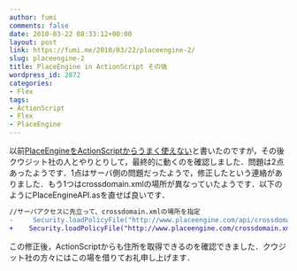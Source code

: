 ```yaml
---
author: fumi
comments: false
date: 2010-03-22 08:33:12+00:00
layout: post
link: https://fumi.me/2010/03/22/placeengine-2/
slug: placeengine-2
title: PlaceEngine in ActionScript その後
wordpress_id: 2872
categories:
- Flex
tags:
- ActionScript
- Flex
- PlaceEngine
---
```


以前[PlaceEngineをActionScriptからうまく使えない](http://fumi.me/2010/01/11/placeengine/)と書いたのですが，その後クウジット社の人とやりとりして，最終的に動くのを確認しました．問題は2点あったようです．1点はサーバ側の問題だったようで，修正したという連絡がありました．もう1つはcrossdomain.xmlの場所が異なっていたようです．以下のようにPlaceEngineAPI.asを直せば良いです．

```patch
//サーバアクセスに先立って、crossdomain.xmlの場所を指定
-     Security.loadPolicyFile("http://www.placeengine.com/api/crossdomain.xml");
+    Security.loadPolicyFile("http://www.placeengine.com/crossdomain.xml");
```

この修正後，ActionScriptからも住所を取得できるのを確認できました．クウジット社の方々にはこの場を借りてお礼申し上げます．

